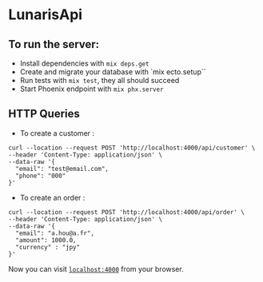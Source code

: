 # LunarisApi

## To run the server:

- Install dependencies with `mix deps.get`
- Create and migrate your database with `mix ecto.setup``
- Run tests with `mix test`, they all should succeed
- Start Phoenix endpoint with `mix phx.server`

## HTTP Queries

- To create a customer :

```
curl --location --request POST 'http://localhost:4000/api/customer' \
--header 'Content-Type: application/json' \
--data-raw '{
  "email": "test@email.com",
  "phone": "000"
}'
```

- To create an order :

```
curl --location --request POST 'http://localhost:4000/api/order' \
--header 'Content-Type: application/json' \
--data-raw '{
  "email": "a.hou@a.fr",
  "amount": 1000.0,
  "currency" : "jpy"
}'
```

Now you can visit [`localhost:4000`](http://localhost:4000) from your browser.
